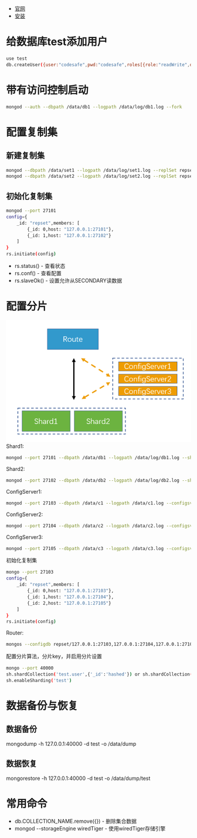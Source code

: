 * [官网](https://docs.mongodb.com/manual/tutorial/)
* [安装](https://docs.mongodb.com/manual/tutorial/install-mongodb-on-red-hat/)
# 给数据库test添加用户
```sh
use test
db.createUser({user:"codesafe",pwd:"codesafe",roles[{role:"readWrite",db:"test"}]})
```

# 带有访问控制启动
```sh
mongod --auth --dbpath /data/db1 --logpath /data/log/db1.log --fork
```

# 配置复制集
## 新建复制集
```sh
mongod --dbpath /data/set1 --logpath /data/log/set1.log --replSet repset --fork --port 27101
mongod --dbpath /data/set2 --logpath /data/log/set2.log --replSet repset --fork --port 27102
```
## 初始化复制集
```sh
mongod --port 27101
config={
    _id: "repset",members: [
        {_id: 0,host: "127.0.0.1:27101"},
        {_id: 1,host: "127.0.0.1:27102"}
    ]
}
rs.initiate(config)
```
* rs.status() - 查看状态
* rs.conf() - 查看配置
* rs.slaveOk() - 设置允许从SECONDARY读数据

# 配置分片
![](img/1.PNG)   
Shard1: 
```sh
mongod --port 27101 --dbpath /data/db1 --logpath /data/log/db1.log --shardsvr --fork
```
Shard2: 
```sh
mongod --port 27102 --dbpath /data/db2 --logpath /data/log/db2.log --shardsvr --fork
```
ConfigServer1: 
```sh
mongod --port 27103 --dbpath /data/c1 --logpath /data/c1.log --configsvr --replSet repset --fork
```
ConfigServer2: 
```sh
mongod --port 27104 --dbpath /data/c2 --logpath /data/c2.log --configsvr --replSet repset --fork
```
ConfigServer3: 
```sh
mongod --port 27105 --dbpath /data/c3 --logpath /data/c3.log --configsvr --replSet repset --fork
```
初始化复制集
```sh
mongo --port 27103
config={
    _id: "repset",members: [
        {_id: 0,host: "127.0.0.1:27103"},
        {_id: 1,host: "127.0.0.1:27104"},
        {_id: 2,host: "127.0.0.1:27105"}
    ]
}
rs.initiate(config)
```
Router:
```sh
mongos --configdb repset/127.0.0.1:27103,127.0.0.1:27104,127.0.0.1:27105 --logpath /data/route.log --port 40000 --fork
```
配置分片算法，分片key，并启用分片设置
```sh
mongo --port 40000 
sh.shardCollection('test.user',{'_id':'hashed'}) or sh.shardCollection('test.user',{'_id':1})
sh.enableSharding('test')
```
# 数据备份与恢复
## 数据备份
mongodump -h 127.0.0.1:40000 -d test -o /data/dump
## 数据恢复
mongorestore -h 127.0.0.1:40000 -d test -o /data/dump/test
# 常用命令
* db.COLLECTION_NAME.remove({}) - 删除集合数据
* mongod --storageEngine wiredTiger - 使用wiredTiger存储引擎